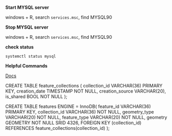 **Start MYSQL server**

windows + R, search ``services.msc``, find MYSQL90

**Stop MYSQL server**

windows + R, search ``services.msc``, find MYSQL90

**check status**

``systemctl status mysql``

**Helpful Commands**

<a href='https://dev.mysql.com/doc/mysql-getting-started/en/#mysql-getting-started-basic-ops'> Docs</a>


CREATE TABLE feature_collections (
    collection_id VARCHAR(36) PRIMARY KEY,
    creation_date TIMESTAMP NOT NULL,
    creation_source VARCHAR(20),
    is_shared BOOL NOT NULL
);

CREATE TABLE features ENGINE = InnoDB(
    feature_id VARCHAR(36) PRIMARY KEY,
    collection_id VARCHAR(36) NOT NULL, 
    geometry_type VARCHAR(20) NOT NULL,
    feature_type VARCHAR(20) NOT NULL,
    geometry GEOMETRY NOT NULL SRID 4326,
    FOREIGN KEY (collection_id) REFERENCES feature_collections(collection_id)
);
